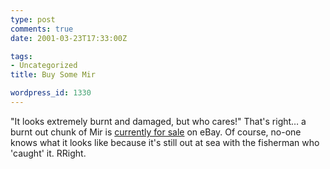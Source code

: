 ```yaml
---
type: post
comments: true
date: 2001-03-23T17:33:00Z

tags:
- Uncategorized
title: Buy Some Mir

wordpress_id: 1330
---
```


"It looks extremely burnt and damaged, but who cares!"  That's right… a burnt out chunk of Mir is [currently for sale](http://cgi.ebay.com/aw-cgi/eBayISAPI.dll?ViewItem&item=1126537064) on eBay. Of course, no-one knows what it looks like because it's still out at sea with the fisherman who 'caught' it. RRight. 
